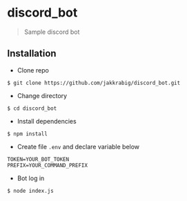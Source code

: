 # discord_bot

>Sample discord bot

## Installation

- Clone repo

```shell
$ git clone https://github.com/jakkrabig/discord_bot.git
```


- Change directory

```shell
$ cd discord_bot
```

- Install dependencies

```shell
$ npm install
```

- Create file `.env` and declare variable below

```
TOKEN=YOUR_BOT_TOKEN
PREFIX=YOUR_COMMAND_PREFIX
```

- Bot log in
```shell
$ node index.js
```
